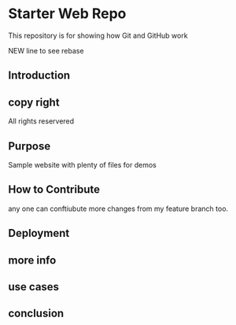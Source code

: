 # Starter Web Repo

This repository is for showing how Git and GitHub work

NEW line to see rebase

## Introduction

## copy right
All rights reservered
## Purpose

Sample website with plenty of files for demos

## How to Contribute
any one can conftiubute
more changes from my feature branch too. 

## Deployment

## more info

## use cases

## conclusion
